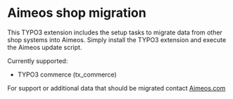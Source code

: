 # Aimeos shop migration

This TYPO3 extension includes the setup tasks to migrate data from other shop systems into Aimeos. Simply install the TYPO3 extension and execute the Aimeos update script.

Currently supported:
* TYPO3 commerce (tx_commerce)

For support or additional data that should be migrated contact [Aimeos.com](https://aimeos.com/support/)

